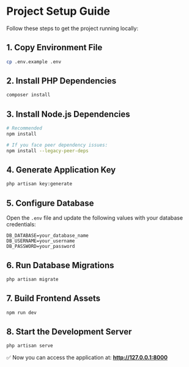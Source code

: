 # Project Setup Guide
Follow these steps to get the project running locally:

## 1. Copy Environment File
```bash
cp .env.example .env
```

## 2. Install PHP Dependencies
```bash
composer install
```

## 3. Install Node.js Dependencies
```bash
# Recommended
npm install

# If you face peer dependency issues:
npm install --legacy-peer-deps
```

## 4. Generate Application Key
```bash
php artisan key:generate
```

## 5. Configure Database
Open the `.env` file and update the following values with your database credentials:
```
DB_DATABASE=your_database_name
DB_USERNAME=your_username
DB_PASSWORD=your_password
```

## 6. Run Database Migrations
```bash
php artisan migrate
```

## 7. Build Frontend Assets
```bash
npm run dev
```

## 8. Start the Development Server
```bash
php artisan serve
```

✅ Now you can access the application at: **http://127.0.0.1:8000**
